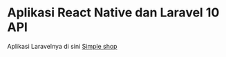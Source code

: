 # Aplikasi React Native dan Laravel 10 API
Aplikasi Laravelnya di sini <a href='https://github.com/gudangcoding/simple-shop'>Simple shop</a>